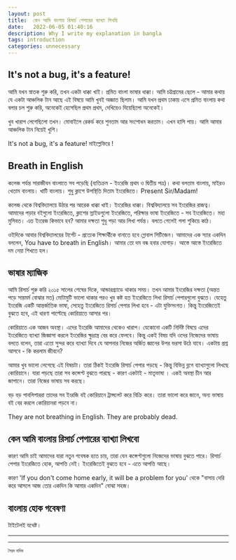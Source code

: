 ```yaml
---
layout: post
title:  কেন আমি বাংলায় রিসার্চ পেপারের ব্যাখ্যা লিখছি
date:   2022-06-05 01:40:16
description: Why I write my explanation in bangla
tags: introduction
categories: unnecessary
---
```


[//]: # (# সূচিপত্র)

[//]: # (1. [It's not a bug, it's a feature!]&#40;#bug-feature&#41;)

[//]: # (2. [Breath in English]&#40;#breath-in-english&#41;)

[//]: # (3. [ভাষার ম্যাজিক]&#40;#ভাষার-ম্যাজিক &#41;)

[//]: # (4. [কেন আমি বাংলায় রিসার্চ পেপারের ব্যাখ্যা লিখবো]&#40;#কেন-আমি-বাংলায়-রিসার্চ-পেপারের-ব্যাখ্যা-লিখবো&#41;)

[//]: # (5. [বাংলায় হোক গবেষণা]&#40;#বাংলায়-হোক-গবেষণা&#41;)


## It's not a bug, it's a feature!<a name="bug-feature"></a>

আমি যখন স্নাতক শুরু করি, তখন একটা ধাক্কা খাই। প্রমিত বাংলা ভাষার ধাক্কা। আমি চট্টগ্রামের ছেলে - আমার কথায় যে একটা আঞ্চলিক টান আছে এই বিষয়ে আমি খুবই অজ্ঞাত ছিলাম। আমি যখন প্রথম ঢাকায় এসে প্রমিত বাংলায় কথা বলার চল শুরু করি, অনেকেই হেসেছিল প্রথম প্রথম, দেখিয়েও দিয়েছিলো অনেকেই। 

খুব খারাপ লেগেছিলো তখন। মোবাইলে রেকর্ড করে শুনতাম আর সংশোধন করতাম। এখন হাসি পায়। আমি আমার আঞ্চলিক টান নিয়েই খুশি। 

It's not a bug, it's a feature!  মাইল্লেফিরে !


## Breath in English<a name="bug-feature"></a>

কলেজ পর্যন্ত সারাজীবন বাংলাতে সব পড়েছি (ব্যতিক্রম - ইংরেজি প্রথম ও দ্বিতীয় পত্র)। কথা বলতাম বাংলায়, মাইরও খেতাম বাংলায়। খাটি বাংলায়। শুধু ক্লাশে উপস্থিতি দিতাম ইংরেজিতে। Present Sir/Madam!  

কলেজ থেকে বিশ্ববিদ্যালয়ে উঠার পর আরেক ধাক্কা খাই। ইংরেজির ধাক্কা। বিশ্ববিদ্যালয়ে সব ইংরেজির রাজত্ব। আমাদের পড়ার বইগুলো ইংরেজিতে, ক্লাশের স্লাইডগুলো ইংরেজিতে, পরিক্ষার ভাষা ইংরেজিতে - সব ইংরেজিতে। মহা মুসিবত। এত ইংরেজ কিভাবে হব? আমার দক্ষতা শুধু পড়া আর লিখা পর্যন্ত। বলতে গেলেই গলা শুকিয়ে কাঠ। 

ওইদিকে আবার বিশ্ববিদ্যালয়ের টার্গেট - প্রত্যেক শিক্ষার্থীকে বানাতে হবে গ্লোবাল সিটিজেন। আমাদের এক স্যার একদিন বললেন, You have to breath in English। আমার তো দম বন্ধ হবার যোগাড়। আস্তে আস্তে ইংরেজিতে দম নেয়া শিখতে হল। 

## ভাষার ম্যাজিক <a name="ভাষার-ম্যাজিক"></a>

আমি রিসার্চ শুরু করি ২০১৫ সালের শেষের দিকে, আন্ডারগ্র্যাডে থাকার সময়। তখন আমার ইংরেজির দক্ষতা (অন্তত পড়ে সারমর্ম বোঝার মত) মোটামুটি ভালো থাকার পরও খুব কষ্ট হত ইংরেজিতে লিখা রিসার্চ পেপারগুলো বুঝতে। যেহেতু ইংরেজি একটি আন্তর্জাতিক ভাষা, সেহেতু ইংরেজিতে রিসার্চ পেপার লিখা হবে - এটা যুক্তিসংগত। কিন্তু ইংরেজিতেই বুঝতে হবে, এই ধারণা পাল্টেছে কোরিয়াতে আসার পর। 

কোরিয়াতে এক আজব অবস্থা। এদের ইংরেজি আমাদের থেকেও খারাপ। যেকোনো একটি নির্দিষ্ট বিষয়ে এদের ইংরেজিতে ব্যাখ্যা জিজ্ঞাসা করলে ইংরেজির ক্ষুদ্রান্ত্র বের করে ফেলবে। কিন্তু একই বিষয় যদি ওদের নিজেদের ভাষায় বলতে বলেন, তারা এতো সুন্দর করে ব্যাখ্যা দিবে যে আপনার নিজের অর্জিত জ্ঞানের উপর ভরসা উঠে যাবে। একটায় প্রশ্ন আসবে - কি করলাম জীবনে?

আমার খুব ভালো লেগেছে এই বিষয়টা। তারা ঠিকই ইংরেজি রিসার্চ পেপার পড়ছে - কিন্তু বিভিন্ন ব্লগে ব্যাখ্যাগুলো লিখছে কোরিয়ানে। যারা পড়ছে তারা সব কন্সেপ্ট বুঝতে পারছে - কারণ একটাই - মাতৃভাষা । একই অবস্থা চীন আর জাপানে। তারা নিজের ভাষায় সব করছে। 

বড় বড় পাবলিশাররা তাদের সব ইংরজি বই কোরিয়ানে ট্রান্সলেট করে বিক্রি করে। তারা ভালো করে জানে, অন্য ভাষায় বই বের করলে কোরিয়ানরা পড়বে না।  

They are not breathing in English. They are probably dead.


কেন আমি বাংলায় রিসার্চ পেপারের ব্যাখ্যা লিখবো
---
কারণ আমি চাই আমাদের যারা নতুন গবেষক হতে চায়, তারা যেন কন্সেপ্টগুলো নিজেদের ভাষায় বুঝতে পারে। রিসার্চ পেপার ইংরেজিতে হোক, আপত্তি নেই। ইংরেজিতেই বুঝতে হবে - এতে আপত্তি আছে।

কারণ  'If you don't come home early, it will be a problem for you' থেকে "বাসায় দেরি করে আসলে আজ তোর একদিন কি আমার একদিন" বোঝা সহজ।


বাংলায় হোক গবেষণা
---
টাইটেলই যথেষ্ট।


---
---
<sup><sub> সৈয়দ নাদিম</sub></sup>

